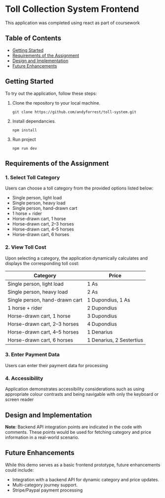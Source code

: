 # Toll Collection System Frontend

This application was completed using react as part of coursework

## Table of Contents
- [Getting Started](#getting-started)
- [Requirements of the Assignment](#requirements-of-the-assignment)
- [Design and Implementation](#design-and-implementation)
- [Future Enhancements](#future-enhancements)

## Getting Started

To try out the application, follow these steps:

1. Clone the repository to your local machine.
   ```shell
   git clone https://github.com/andyforrest/toll-system.git
2. Install dependancies.
    ```shell
    npm install
4. Run project
      ```shell
    npm run dev

## Requirements of the Assignment

### 1. Select Toll Category
Users can choose a toll category from the provided options listed below:

- Single person, light load
- Single person, heavy load
- Single person, hand-drawn cart
- 1 horse + rider
- Horse-drawn cart, 1 horse
- Horse-drawn cart, 2–3 horses
- Horse-drawn cart, 4–5 horses
- Horse-drawn cart, 6 horses

### 2. View Toll Cost
Upon selecting a category, the application dynamically calculates and displays the corresponding toll cost:

| Category                        | Price                          |
|---------------------------------|--------------------------------|
| Single person, light load       | 1 As                           |
| Single person, heavy load       | 2 As                           |
| Single person, hand-drawn cart  | 1 Dupondius, 1 As               |
| 1 horse + rider                 | 2 Dupondius                    |
| Horse-drawn cart, 1 horse       | 3 Dupondius                    |
| Horse-drawn cart, 2–3 horses    | 4 Dupondius                    |
| Horse-drawn cart, 4–5 horses    | 1 Denarius                     |
| Horse-drawn cart, 6 horses      | 1 Denarius, 2 Sestertius        |


### 3. Enter Payment Data
Users can enter their payment data for processing

### 4. Accessibility
Application demonstrates accessibility considerations such as using appropriate colour contrasts and being navigable with only the keyboard or screen reader

## Design and Implementation

**Note**: Backend API integration points are indicated in the code with comments. These points would be used for fetching category and price information in a real-world scenario.

## Future Enhancements

While this demo serves as a basic frontend prototype, future enhancements could include:

- Integration with a backend API for dynamic category and price updates.
- Multi-category journey support.
- Stripe/Paypal payment processing






